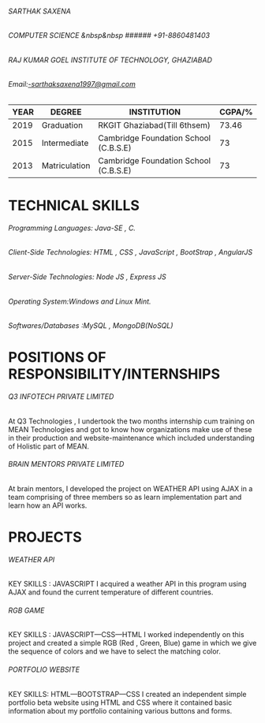 ###### SARTHAK SAXENA
 
###### COMPUTER SCIENCE &nbsp&nbsp                                                             ###### +91-8860481403                                                                        
###### RAJ KUMAR GOEL INSTITUTE OF TECHNOLOGY, GHAZIABAD
###### Email:-sarthaksaxena1997@gmail.com

|YEAR   |  DEGREE | INSTITUTION  |  CGPA/% |
|---|---|---|---|
| 2019  | Graduation  | RKGIT Ghaziabad(Till 6thsem)  | 73.46  |
|  2015 |  Intermediate |  Cambridge Foundation School (C.B.S.E) | 73  |
|  2013 |  Matriculation |  Cambridge Foundation School (C.B.S.E) | 73  |

# TECHNICAL SKILLS

###### Programming Languages: Java-SE , C.
###### Client-Side Technologies: HTML , CSS , JavaScript , BootStrap , AngularJS
###### Server-Side Technologies: Node JS , Express JS
###### Operating System:Windows and Linux Mint.
###### Softwares/Databases :MySQL , MongoDB(NoSQL)

# POSITIONS OF RESPONSIBILITY/INTERNSHIPS

###### Q3 INFOTECH PRIVATE LIMITED
At Q3 Technologies , I undertook the two months internship cum training on MEAN Technologies and got
to know how organizations make use of these in their production and website-maintenance which
included understanding of Holistic part of MEAN.

###### BRAIN MENTORS PRIVATE LIMITED
At brain mentors, I developed the project on WEATHER API using AJAX in a team comprising of three
members so as learn implementation part and learn how an API works.

# PROJECTS

###### WEATHER API
KEY SKILLS : JAVASCRIPT
I acquired a weather API in this program using AJAX and found the current temperature of different
countries.

###### RGB GAME
KEY SKILLS : JAVASCRIPT—CSS—HTML
I worked independently on this project and created a simple RGB (Red , Green, Blue) game in which we
give the sequence of colors and we have to select the matching color.

###### PORTFOLIO WEBSITE
KEY SKILLS: HTML—BOOTSTRAP—CSS
I created an independent simple portfolio beta website using HTML and CSS where it contained basic
information about my portfolio containing various buttons and forms.
